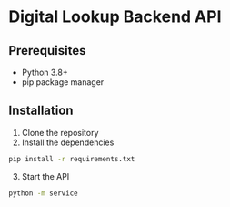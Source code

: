 # Digital Lookup Backend API

## Prerequisites
- Python 3.8+
- pip package manager

## Installation
1. Clone the repository
2. Install the dependencies
```bash
pip install -r requirements.txt
```
3. Start the API
```bash
python -m service
```
